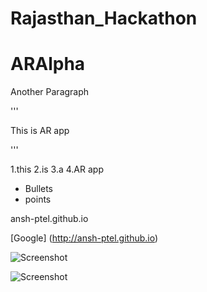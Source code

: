 # Rajasthan_Hackathon
ARAlpha
=======

Another Paragraph 

'''
<p>This is AR app </p>
'''

1.this
2.is
3.a
4.AR app

* Bullets
* points

ansh-ptel.github.io

[Google] (http://ansh-ptel.github.io)

![Screenshot](https://raw.github.com/vivekghanchi/Rajasthan_Hackathon/master/ScreenShot/marker.jpg)

![Screenshot](https://raw.github.com/vivekghanchi/Rajasthan_Hackathon/master/ScreenShot/marker1.jpg)


